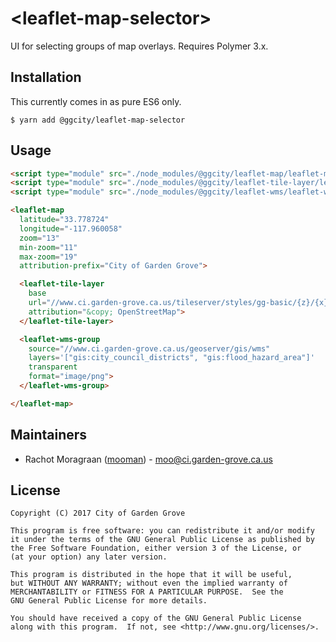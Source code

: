 # \<leaflet-map-selector\>

UI for selecting groups of map overlays. Requires Polymer 3.x.

Installation
------------

This currently comes in as pure ES6 only.

    $ yarn add @ggcity/leaflet-map-selector

Usage
-----

```html
<script type="module" src="./node_modules/@ggcity/leaflet-map/leaflet-map.js"></script>
<script type="module" src="./node_modules/@ggcity/leaflet-tile-layer/leaflet-tile-layer.js"></script>
<script type="module" src="./node_modules/@ggcity/leaflet-wms/leaflet-wms-group.js"></script>

<leaflet-map
  latitude="33.778724"
  longitude="-117.960058"
  zoom="13"
  min-zoom="11"
  max-zoom="19"
  attribution-prefix="City of Garden Grove">

  <leaflet-tile-layer
    base
    url="//www.ci.garden-grove.ca.us/tileserver/styles/gg-basic/{z}/{x}/{y}.png"
    attribution="&copy; OpenStreetMap">
  </leaflet-tile-layer>

  <leaflet-wms-group
    source="//www.ci.garden-grove.ca.us/geoserver/gis/wms"
    layers='["gis:city_council_districts", "gis:flood_hazard_area"]'
    transparent
    format="image/png">
  </leaflet-wms-group>

</leaflet-map>
```

Maintainers
-----------

* Rachot Moragraan ([mooman](https://github.com/mooman)) - moo@ci.garden-grove.ca.us

License
-------

    Copyright (C) 2017 City of Garden Grove

    This program is free software: you can redistribute it and/or modify
    it under the terms of the GNU General Public License as published by
    the Free Software Foundation, either version 3 of the License, or
    (at your option) any later version.

    This program is distributed in the hope that it will be useful,
    but WITHOUT ANY WARRANTY; without even the implied warranty of
    MERCHANTABILITY or FITNESS FOR A PARTICULAR PURPOSE.  See the
    GNU General Public License for more details.

    You should have received a copy of the GNU General Public License
    along with this program.  If not, see <http://www.gnu.org/licenses/>.